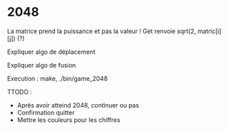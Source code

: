 # 2048

La matrice prend la puissance et pas la valeur !
Get renvoie sqrt(2, matric[i][j]) (?)

Expliquer algo de déplacement

Expliquer algo de fusion

Execution : make, ./bin/game_2048


TTODO :
* Après avoir atteind 2048, continuer ou pas
* Confirmation quitter
* Mettre les couleurs pour les chiffres

